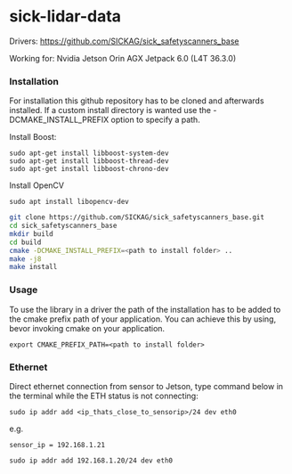 # sick-lidar-data

Drivers: https://github.com/SICKAG/sick_safetyscanners_base

Working for:
Nvidia Jetson Orin AGX
Jetpack 6.0 (L4T 36.3.0)

### Installation

For installation this github repository has to be cloned and afterwards installed. If a custom install directory is wanted use the -DCMAKE_INSTALL_PREFIX option to specify a path.

Install Boost:
```
sudo apt-get install libboost-system-dev
sudo apt-get install libboost-thread-dev
sudo apt-get install libboost-chrono-dev
```

Install OpenCV
```
sudo apt install libopencv-dev
```

```bash
git clone https://github.com/SICKAG/sick_safetyscanners_base.git
cd sick_safetyscanners_base
mkdir build
cd build
cmake -DCMAKE_INSTALL_PREFIX=<path to install folder> ..
make -j8
make install
```

### Usage

To use the library in a driver the path of the installation has to be added to the cmake prefix path of your application. You can achieve this by using, bevor invoking cmake on your application.

```
export CMAKE_PREFIX_PATH=<path to install folder>
```

### Ethernet

Direct ethernet connection from sensor to Jetson, type command below in the terminal while the ETH status is not connecting:

```
sudo ip addr add <ip_thats_close_to_sensorip>/24 dev eth0
```
e.g. 

```sensor_ip = 192.168.1.21```

```sudo ip addr add 192.168.1.20/24 dev eth0```